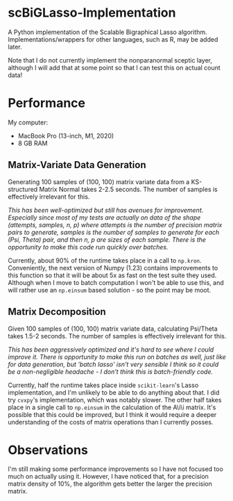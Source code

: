 # scBiGLasso-Implementation
A Python implementation of the Scalable Bigraphical Lasso algorithm.  Implementations/wrappers for other languages, such as R, may be added later.

Note that I do not currently implement the nonparanormal sceptic layer,
although I will add that at some point so that I can test this on actual count data!

# Performance

My computer:
* MacBook Pro (13-inch, M1, 2020)
* 8 GB RAM


## Matrix-Variate Data Generation

Generating 100 samples of (100, 100) matrix variate data from a KS-structured Matrix Normal takes 2-2.5 seconds.  The number of samples is
effectively irrelevant for this.

_This has been well-optimized but still has avenues for improvement.
Especially since most of my tests are actually on data of the shape (attempts, samples, n, p) where attempts is the number of precision matrix
pairs to generate, samples is the number of samples to generate for each (Psi, Theta) pair, and then n, p are sizes of each sample.  There is
the opportunity to make this code run quickly over batches._

Currently, about 90% of the runtime takes place in a call to `np.kron`.  Conveniently, the next version of Numpy (1.23) contains
improvements to this function so that it will be about 5x as fast on the test suite they used.  Although when I move to batch
computation I won't be able to use this, and will rather use an `np.einsum` based solution - so the point may be moot.

## Matrix Decomposition

Given 100 samples of (100, 100) matrix variate data, calculating Psi/Theta takes 1.5-2 seconds.  The number of samples is
effectively irrelevant for this.

_This has been aggressively optimized and it's hard to see where I could improve it.  There is opportunity to make this run
on batches as well, just like for data generation, but 'batch lasso' isn't very sensible I think so it could
be a non-negligible headache - I don't think this is batch-friendly code._

Currently, half the runtime takes place inside `scikit-learn`'s Lasso implementation, and I'm unlikely to be able to do anything
about that.  I did try `cvxpy`'s implementation, which was notably slower.  The other half takes place in a single call to
`np.einsum` in the calculation of the A\i\i matrix.  It's possible that this could be improved, but I think it would require
a deeper understanding of the costs of matrix operations than I currently posses.

# Observations

I'm still making some performance improvements so I have not focused too much on actually using it.  However, I have noticed that,
for a precision matrix density of 10%, the algorithm gets better the larger the precision matrix.
